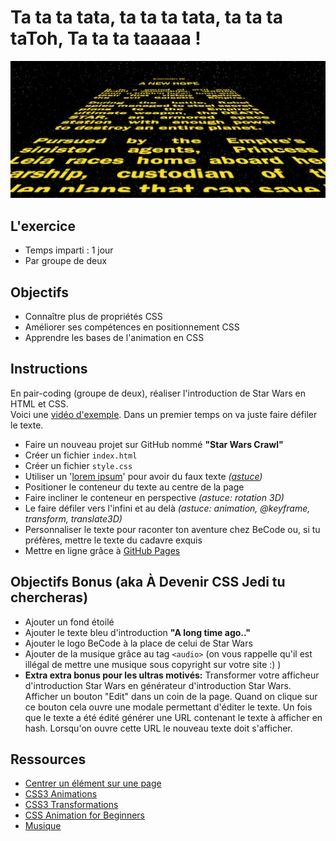 # Ta ta ta tata, ta ta ta tata, ta ta ta taToh, Ta ta ta taaaaa !

![Générique de star wars](assets/star-wars.jpg)

## L'exercice 
- Temps imparti : 1 jour
- Par groupe de deux

## Objectifs

- Connaître plus de propriétés CSS
- Améliorer ses compétences en positionnement CSS
- Apprendre les bases de l'animation en CSS

## Instructions 

En pair-coding (groupe de deux), réaliser l'introduction de Star Wars en HTML et CSS.  
Voici une [vidéo d'exemple](https://www.youtube.com/watch?v=C587lNBQXAw). 
Dans un premier temps on va juste faire défiler le texte.

- Faire un nouveau projet sur GitHub nommé **"Star Wars Crawl"**
- Créer un fichier `index.html`
- Créer un fichier `style.css`
- Utiliser un '[lorem ipsum](http://fr.lipsum.com/)' pour avoir du faux texte *([astuce](http://www.macdrifter.com/2012/09/lorem-ipsum-shortcut-in-sublime-text.html))*
- Positioner le conteneur du texte au centre de la page
- Faire incliner le conteneur en perspective *(astuce: rotation 3D)*
- Le faire défiler vers l'infini et au delà *(astuce: animation, @keyframe, transform, translate3D)*
- Personnaliser le texte pour raconter ton aventure chez BeCode ou, si tu préfères, mettre le texte du cadavre exquis
- Mettre en ligne grâce à [GitHub Pages](https://help.github.com/articles/configuring-a-publishing-source-for-github-pages/)

## Objectifs Bonus (aka À Devenir CSS Jedi tu chercheras)

- Ajouter un fond étoilé
- Ajouter le texte bleu d'introduction **"A long time ago.."**
- Ajouter le logo BeCode à la place de celui de Star Wars
- Ajouter de la musique grâce au tag `<audio>` (on vous rappelle qu'il est illégal de mettre une musique sous copyright sur votre site :) )
- **Extra extra bonus pour les ultras motivés:** Transformer votre afficheur d'introduction Star Wars en générateur d'introduction Star Wars. Afficher un bouton "Edit" dans un coin de la page. Quand on clique sur ce bouton cela ouvre une modale permettant d'éditer le texte. Un fois que le texte a été édité générer une URL contenant le texte à afficher en hash. Lorsqu'on ouvre cette URL le nouveau texte doit s'afficher.

## Ressources 

- [Centrer un élément sur une page](https://www.w3schools.com/css/css_align.asp)
- [CSS3 Animations](https://www.w3schools.com/css/css3_animations.asp)
- [CSS3 Transformations](https://www.w3schools.com/css/css3_3dtransforms.asp)
- [CSS Animation for Beginners](https://robots.thoughtbot.com/css-animation-for-beginners)
- [Musique](https://www.w3schools.com/tags/tag_audio.asp)
